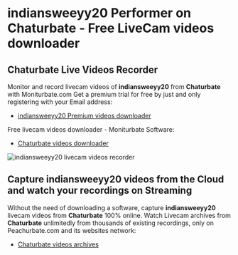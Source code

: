 # indiansweeyy20 Performer on Chaturbate - Free LiveCam videos downloader

## Chaturbate Live Videos Recorder

Monitor and record livecam videos of **indiansweeyy20** from **Chaturbate** with Moniturbate.com
Get a premium trial for free by just and only registering with your Email address:
* [indiansweeyy20 Premium videos downloader](https://moniturbate.com/request-demo-licence-key.html)

Free livecam videos downloader - Moniturbate Software:
* [Chaturbate videos downloader](https://moniturbate.com/moniturbate-download-software.html)

![indiansweeyy20 livecam videos recorder](https://peachurnet.com/templates/moniturbate-software.png)


## Capture indiansweeyy20 videos from the Cloud and watch your recordings on Streaming

Without the need of downloading a software, capture **indiansweeyy20** livecam videos from **Chaturbate** 100% online.
Watch Livecam archives from **Chaturbate** unlimitedly from thousands of existing recordings, only on Peachurbate.com and its websites network:
* [Chaturbate videos archives](https://peachurnet.com/)